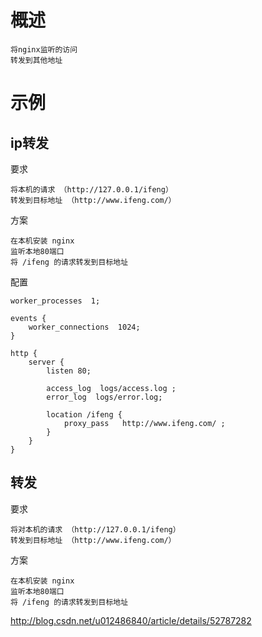 




# 概述

    将nginx监听的访问
    转发到其他地址



# 示例

## ip转发

要求

    将本机的请求 （http://127.0.0.1/ifeng）
    转发到目标地址 （http://www.ifeng.com/）
    
方案

    在本机安装 nginx
    监听本地80端口
    将 /ifeng 的请求转发到目标地址 

配置

    worker_processes  1;
    
    events {
        worker_connections  1024;
    }
    
    http {
        server {
    		listen 80;
    		   
    		access_log  logs/access.log ;
    		error_log  logs/error.log;
    		
            location /ifeng {
    			proxy_pass   http://www.ifeng.com/ ;
            }
        }
    }
        

## 转发

要求

    将对本机的请求 （http://127.0.0.1/ifeng）
    转发到目标地址 （http://www.ifeng.com/）
    
方案

    在本机安装 nginx
    监听本地80端口
    将 /ifeng 的请求转发到目标地址 














http://blog.csdn.net/u012486840/article/details/52787282

